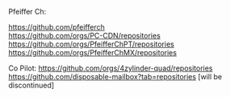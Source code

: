 Pfeiffer Ch:

https://github.com/pfeifferch  
https://github.com/orgs/PC-CDN/repositories  
https://github.com/orgs/PfeifferChPT/repositories  
https://github.com/orgs/PfeifferChMX/repositories


Co Pilot:
https://github.com/orgs/4zylinder-quad/repositories  
https://github.com/disposable-mailbox?tab=repositories [will be discontinued] 
